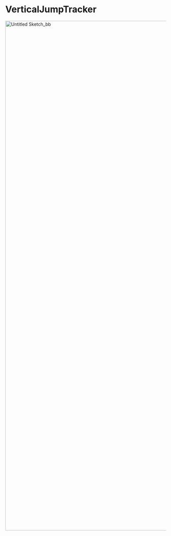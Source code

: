 # VerticalJumpTracker

<img width="1941" height="1596" alt="Untitled Sketch_bb" src="https://github.com/user-attachments/assets/616979fc-d2a8-4dce-921a-ba922066861d" />
